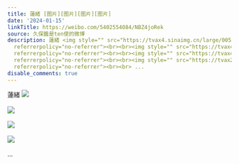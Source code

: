 ```yaml
---
title: 蓮緒 [图片][图片][图片][图片]
date: '2024-01-15'
linkTitle: https://weibo.com/5402554084/NBZ4joRek
source: 久保醬是ten使的微博
description: 蓮緒 <img style="" src="https://tvax4.sinaimg.cn/large/005TCz76gy1hlujfckmy8j30wh0iggnj.jpg"
  referrerpolicy="no-referrer"><br><br><img style="" src="https://tvax4.sinaimg.cn/large/005TCz76gy1hlujfgu7htj30wh0i740x.jpg"
  referrerpolicy="no-referrer"><br><br><img style="" src="https://tvax4.sinaimg.cn/large/005TCz76gy1hlujfk4fy4j30wh0iktb7.jpg"
  referrerpolicy="no-referrer"><br><br><img style="" src="https://tvax2.sinaimg.cn/large/005TCz76gy1hlujfpyoqaj30wh0iadhy.jpg"
  referrerpolicy="no-referrer"><br><br> ...
disable_comments: true
---
```

蓮緒 <img style="" src="https://tvax4.sinaimg.cn/large/005TCz76gy1hlujfckmy8j30wh0iggnj.jpg" referrerpolicy="no-referrer"><br><br><img style="" src="https://tvax4.sinaimg.cn/large/005TCz76gy1hlujfgu7htj30wh0i740x.jpg" referrerpolicy="no-referrer"><br><br><img style="" src="https://tvax4.sinaimg.cn/large/005TCz76gy1hlujfk4fy4j30wh0iktb7.jpg" referrerpolicy="no-referrer"><br><br><img style="" src="https://tvax2.sinaimg.cn/large/005TCz76gy1hlujfpyoqaj30wh0iadhy.jpg" referrerpolicy="no-referrer"><br><br> ...